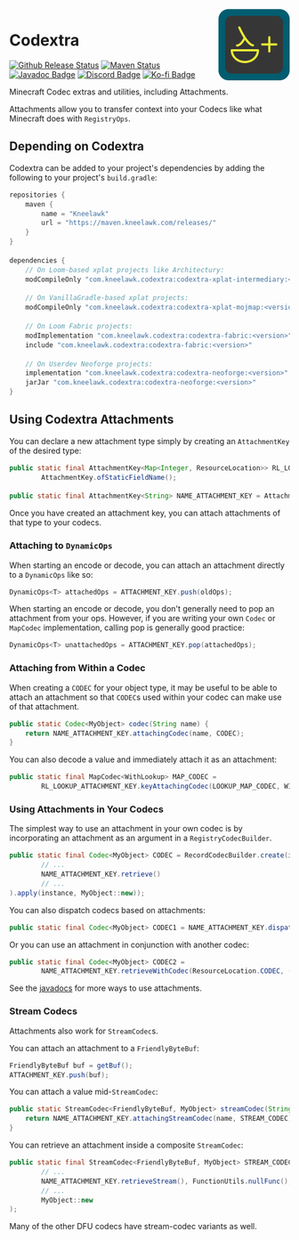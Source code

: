<img style="float: right" align="right" src="https://raw.githubusercontent.com/Kneelawk/Codextra/2.x-1.21/xplat/src/main/resources/assets/codextra/icon-128.png" alt="Codextra Icon">

# Codextra

[![Github Release Status]][Github Release] [![Maven Status]][Maven] [![Javadoc Badge]][Javadoc] [![Discord Badge]][Discord] [![Ko-fi Badge]][Ko-fi]

[Github Release Status]: https://img.shields.io/github/v/release/Kneelawk/Codextra?include_prereleases&sort=semver&style=flat-square&logo=github

[Github Release]: https://github.com/Kneelawk/Codextra/releases/latest

[Maven Status]: https://img.shields.io/maven-metadata/v?metadataUrl=https%3A%2F%2Fmaven.kneelawk.com%2Freleases%2Fcom%2Fkneelawk%2Fcodextra%2Fcodextra-xplat-intermediary%2Fmaven-metadata.xml&style=flat-square&logo=apachemaven&logoColor=blue

[Maven]: https://maven.kneelawk.com/#/releases/com/kneelawk/codextra

[Javadoc Badge]: https://img.shields.io/badge/-javadoc-green?style=flat-square

[Javadoc]: https://maven.kneelawk.com/javadoc/releases/com/kneelawk/codextra/codextra-xplat-intermediary/latest

[Discord Badge]: https://img.shields.io/discord/988299232731607110?style=flat-square&logo=discord

[Discord]: https://discord.gg/6vgpHcKmxg

[Ko-fi Badge]: https://img.shields.io/badge/ko--fi-donate-blue?style=flat-square&logo=kofi

[Ko-fi]: https://ko-fi.com/kneelawk

Minecraft Codec extras and utilities, including Attachments.

Attachments allow you to transfer context into your Codecs like what Minecraft does with `RegistryOps`.

## Depending on Codextra

Codextra can be added to your project's dependencies by adding the following to your project's `build.gradle`:

```groovy
repositories {
	maven {
		name = "Kneelawk"
		url = "https://maven.kneelawk.com/releases/"
	}
}

dependencies {
	// On Loom-based xplat projects like Architectury:
	modCompileOnly "com.kneelawk.codextra:codextra-xplat-intermediary:<version>"

	// On VanillaGradle-based xplat projects:
	modCompileOnly "com.kneelawk.codextra:codextra-xplat-mojmap:<version>"

	// On Loom Fabric projects:
	modImplementation "com.kneelawk.codextra:codextra-fabric:<version>"
	include "com.kneelawk.codextra:codextra-fabric:<version>"

	// On Userdev Neoforge projects:
	implementation "com.kneelawk.codextra:codextra-neoforge:<version>"
	jarJar "com.kneelawk.codextra:codextra-neoforge:<version>"
}
```

## Using Codextra Attachments

You can declare a new attachment type simply by creating an `AttachmentKey` of the desired type:

```java
public static final AttachmentKey<Map<Integer, ResourceLocation>> RL_LOOKUP_ATTACHMENT_KEY =
		AttachmentKey.ofStaticFieldName();

public static final AttachmentKey<String> NAME_ATTACHMENT_KEY = AttachmentKey.ofStaticFieldName();
```

Once you have created an attachment key, you can attach attachments of that type to your codecs.

### Attaching to `DynamicOps`

When starting an encode or decode, you can attach an attachment directly to a `DynamicOps` like so:

```java
DynamicOps<T> attachedOps = ATTACHMENT_KEY.push(oldOps);
```

When starting an encode or decode, you don't generally need to pop an attachment from your ops. However, if you are
writing your own `Codec` or `MapCodec` implementation, calling pop is generally good practice:

```java
DynamicOps<T> unattachedOps = ATTACHMENT_KEY.pop(attachedOps);
```

### Attaching from Within a Codec

When creating a `CODEC` for your object type, it may be useful to be able to attach an attachment so that `CODEC`s used
within your codec can make use of that attachment.

```java
public static Codec<MyObject> codec(String name) {
	return NAME_ATTACHMENT_KEY.attachingCodec(name, CODEC);
}
```

You can also decode a value and immediately attach it as an attachment:

```java
public static final MapCodec<WithLookup> MAP_CODEC =
		RL_LOOKUP_ATTACHMENT_KEY.keyAttachingCodec(LOOKUP_MAP_CODEC, WITH_LOOKUP_RECORD_MAP_CODEC, WithLookup::lookup);
```

### Using Attachments in Your Codecs

The simplest way to use an attachment in your own codec is by incorporating an attachment as an argument in
a `RegistryCodecBuilder`.

```java
public static final Codec<MyObject> CODEC = RecordCodecBuilder.create(instance -> instance.group(
		// ...
		NAME_ATTACHMENT_KEY.retrieve()
		// ...
).apply(instance, MyObject::new));
```

You can also dispatch codecs based on attachments:

```java
public static final Codec<MyObject> CODEC1 = NAME_ATTACHMENT_KEY.dispatchCodec(name -> getCodecFromName(name));
```

Or you can use an attachment in conjunction with another codec:

```java
public static final Codec<MyObject> CODEC2 =
		NAME_ATTACHMENT_KEY.retrieveWithCodec(ResourceLocation.CODEC, (name, rl) -> new MyObject(name, rl));
```

See the [javadocs] for more ways to use attachments.

[javadocs]: https://maven.kneelawk.com/javadoc/releases/com/kneelawk/codextra/codextra-xplat-intermediary/latest

### Stream Codecs

Attachments also work for `StreamCodec`s.

You can attach an attachment to a `FriendlyByteBuf`:

```java
FriendlyByteBuf buf = getBuf();
ATTACHMENT_KEY.push(buf);
```

You can attach a value mid-`StreamCodec`:

```java
public static StreamCodec<FriendlyByteBuf, MyObject> streamCodec(String name) {
	return NAME_ATTACHMENT_KEY.attachingStreamCodec(name, STREAM_CODEC);
}
```

You can retrieve an attachment inside a composite `StreamCodec`:

```java
public static final StreamCodec<FriendlyByteBuf, MyObject> STREAM_CODEC = StreamCodec.composite(
		// ...
		NAME_ATTACHMENT_KEY.retrieveStream(), FunctionUtils.nullFunc(),
		// ...
		MyObject::new
);
```

Many of the other DFU codecs have stream-codec variants as well.
